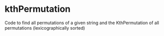 # kthPermutation
Code to find all permutations of a given string and the KthPermutation of all permutations (lexicographically sorted)
